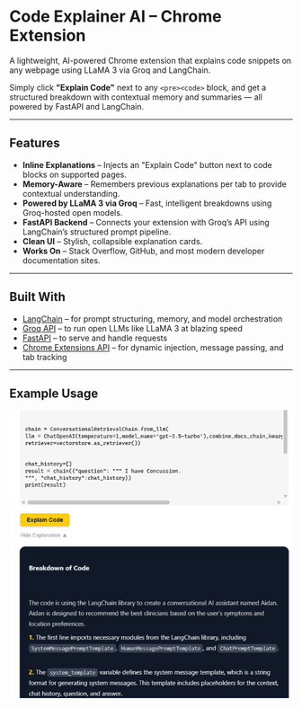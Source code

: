 # Code Explainer AI – Chrome Extension

A lightweight, AI-powered Chrome extension that explains code snippets on any webpage using LLaMA 3 via Groq and LangChain.

Simply click **"Explain Code"** next to any `<pre><code>` block, and get a structured breakdown with contextual memory and summaries — all powered by FastAPI and LangChain.

---

## Features

-  **Inline Explanations** – Injects an "Explain Code" button next to code blocks on supported pages.
-  **Memory-Aware** – Remembers previous explanations per tab to provide contextual understanding.
-  **Powered by LLaMA 3 via Groq** – Fast, intelligent breakdowns using Groq-hosted open models.
-  **FastAPI Backend** – Connects your extension with Groq’s API using LangChain’s structured prompt pipeline.
-  **Clean UI** – Stylish, collapsible explanation cards.
-  **Works On** – Stack Overflow, GitHub, and most modern developer documentation sites.

---

## Built With

- [LangChain](https://www.langchain.com/) – for prompt structuring, memory, and model orchestration  
- [Groq API](https://console.groq.com/) – to run open LLMs like LLaMA 3 at blazing speed  
- [FastAPI](https://fastapi.tiangolo.com/) – to serve and handle requests  
- [Chrome Extensions API](https://developer.chrome.com/docs/extensions/) – for dynamic injection, message passing, and tab tracking 

---

## Example Usage
![alt text](image.png)

